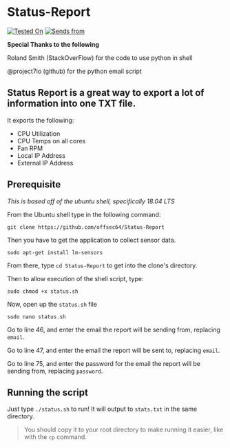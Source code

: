 # Status-Report
[![Tested On](https://img.shields.io/badge/tested%20with-Ubuntu%2018.04%20LTS-green)](https://github.com/offsec64/status-report/#status-report)
[![Sends from](https://img.shields.io/badge/email%20sends%20from-GMAIL-yellow)](https://github.com/offsec64/status-report/#status-report)

**Special Thanks to the following**

Roland Smith (StackOverFlow) for the code to use python in shell

@project7io (github) for the python email script

## Status Report is a great way to export a lot of information into one TXT file.
It exports the following:
* CPU Utilization
* CPU Temps on all cores
* Fan RPM
* Local IP Address
* External IP Address

## Prerequisite
_This is based off of the ubuntu shell, specifically 18.04 LTS_

From the Ubuntu shell type in the following command:

`git clone https://github.com/offsec64/Status-Report`

Then you have to get the application to collect sensor data.

`sudo apt-get install lm-sensors`

From there, type `cd Status-Report` to get into the clone's directory.

Then to allow execution of the shell script, type:

`sudo chmod +x status.sh`

Now, open up the `status.sh` file

`sudo nano status.sh`

Go to line 46, and enter the email the report will be sending from, replacing `email`.

Go to line 47, and enter the email the report will be sent to, replacing `email`.

Go to line 75, and enter the password for the email the report will be sending from, replacing `password`.

## Running the script

Just type `./status.sh` to run! It will output to `stats.txt` in the same directory. 


> You should copy it to your root directory to make running it easier, like with the `cp` command.
